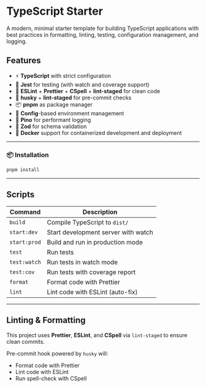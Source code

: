 # TypeScript Starter

A modern, minimal starter template for building TypeScript applications with best practices in
formatting, linting, testing, configuration management, and logging.

## Features

- ⚡ **TypeScript** with strict configuration
- 🧪 **Jest** for testing (with watch and coverage support)
- 🧹 **ESLint** + **Prettier** + **CSpell** + **lint-staged** for clean code
- 🧪 **husky** + **lint-staged** for pre-commit checks
- 📦 **pnpm** as package manager
- 🌱 **Config**-based environment management
- 📜 **Pino** for performant logging
- 🧾 **Zod** for schema validation
- 🐳 **Docker** support for containerized development and deployment

---

### 📦 Installation

```bash
pnpm install
```

---

## Scripts

| Command      | Description                         |
| ------------ | ----------------------------------- |
| `build`      | Compile TypeScript to `dist/`       |
| `start:dev`  | Start development server with watch |
| `start:prod` | Build and run in production mode    |
| `test`       | Run tests                           |
| `test:watch` | Run tests in watch mode             |
| `test:cov`   | Run tests with coverage report      |
| `format`     | Format code with Prettier           |
| `lint`       | Lint code with ESLint (auto-fix)    |

---

## Linting & Formatting

This project uses **Prettier**, **ESLint**, and **CSpell** via `lint-staged` to ensure clean
commits.

Pre-commit hook powered by `husky` will:

- Format code with Prettier
- Lint code with ESLint
- Run spell-check with CSpell
